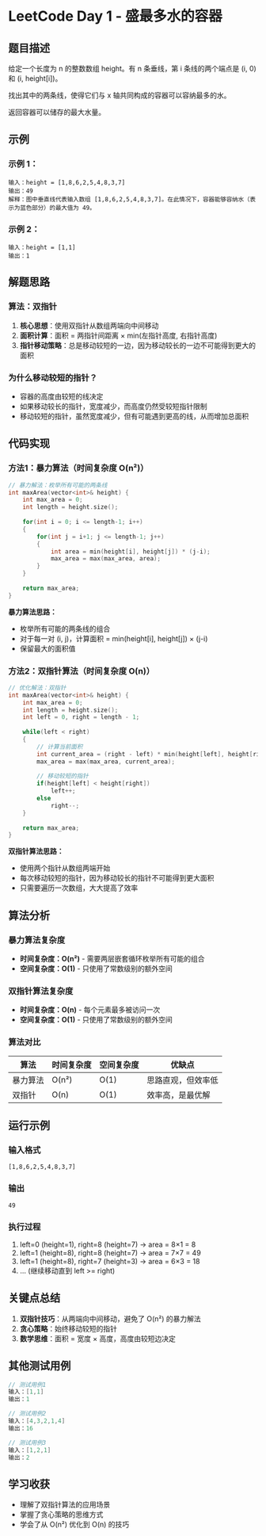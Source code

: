 # LeetCode Day 1 - 盛最多水的容器

## 题目描述

给定一个长度为 n 的整数数组 height。有 n 条垂线，第 i 条线的两个端点是 (i, 0) 和 (i, height[i])。

找出其中的两条线，使得它们与 x 轴共同构成的容器可以容纳最多的水。

返回容器可以储存的最大水量。

## 示例

### 示例 1：
```
输入：height = [1,8,6,2,5,4,8,3,7]
输出：49
解释：图中垂直线代表输入数组 [1,8,6,2,5,4,8,3,7]。在此情况下，容器能够容纳水（表示为蓝色部分）的最大值为 49。
```

### 示例 2：
```
输入：height = [1,1]
输出：1
```

## 解题思路

### 算法：双指针

1. **核心思想**：使用双指针从数组两端向中间移动
2. **面积计算**：面积 = 两指针间距离 × min(左指针高度, 右指针高度)
3. **指针移动策略**：总是移动较短的一边，因为移动较长的一边不可能得到更大的面积

### 为什么移动较短的指针？

- 容器的高度由较短的线决定
- 如果移动较长的指针，宽度减少，而高度仍然受较短指针限制
- 移动较短的指针，虽然宽度减少，但有可能遇到更高的线，从而增加总面积

## 代码实现

### 方法1：暴力算法（时间复杂度 O(n²)）

```cpp
// 暴力解法：枚举所有可能的两条线
int maxArea(vector<int>& height) {
    int max_area = 0;
    int length = height.size();
    
    for(int i = 0; i <= length-1; i++)
    {
        for(int j = i+1; j <= length-1; j++)
        {
            int area = min(height[i], height[j]) * (j-i);
            max_area = max(max_area, area);
        }
    }
    
    return max_area;
}
```

**暴力算法思路：**
- 枚举所有可能的两条线的组合
- 对于每一对 (i, j)，计算面积 = min(height[i], height[j]) × (j-i)
- 保留最大的面积值

### 方法2：双指针算法（时间复杂度 O(n)）

```cpp
// 优化解法：双指针
int maxArea(vector<int>& height) {
    int max_area = 0;
    int length = height.size();
    int left = 0, right = length - 1;
    
    while(left < right)
    {
        // 计算当前面积
        int current_area = (right - left) * min(height[left], height[right]);
        max_area = max(max_area, current_area);
        
        // 移动较短的指针
        if(height[left] < height[right]) 
            left++;
        else 
            right--;
    }
    
    return max_area;
}
```

**双指针算法思路：**
- 使用两个指针从数组两端开始
- 每次移动较短的指针，因为移动较长的指针不可能得到更大面积
- 只需要遍历一次数组，大大提高了效率

## 算法分析

### 暴力算法复杂度
- **时间复杂度：O(n²)** - 需要两层嵌套循环枚举所有可能的组合
- **空间复杂度：O(1)** - 只使用了常数级别的额外空间

### 双指针算法复杂度
- **时间复杂度：O(n)** - 每个元素最多被访问一次
- **空间复杂度：O(1)** - 只使用了常数级别的额外空间

### 算法对比
| 算法 | 时间复杂度 | 空间复杂度 | 优缺点 |
|------|------------|------------|--------|
| 暴力算法 | O(n²) | O(1) | 思路直观，但效率低 |
| 双指针 | O(n) | O(1) | 效率高，是最优解 |

## 运行示例

### 输入格式
```
[1,8,6,2,5,4,8,3,7]
```

### 输出
```
49
```

### 执行过程
1. left=0 (height=1), right=8 (height=7) → area = 8×1 = 8
2. left=1 (height=8), right=8 (height=7) → area = 7×7 = 49
3. left=1 (height=8), right=7 (height=3) → area = 6×3 = 18
4. ... (继续移动直到 left >= right)

## 关键点总结

1. **双指针技巧**：从两端向中间移动，避免了 O(n²) 的暴力解法
2. **贪心策略**：始终移动较短的指针
3. **数学思维**：面积 = 宽度 × 高度，高度由较短边决定

## 其他测试用例

```cpp
// 测试用例1
输入：[1,1] 
输出：1

// 测试用例2  
输入：[4,3,2,1,4]
输出：16

// 测试用例3
输入：[1,2,1]
输出：2
```

## 学习收获

- 理解了双指针算法的应用场景
- 掌握了贪心策略的思维方式
- 学会了从 O(n²) 优化到 O(n) 的技巧